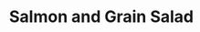 ---
layout: recipe
week: 4
title: Salmon and Grain Salad
description: "One of Kerry's staple lunches. Bulk it out with more salad if you're hungry!"
details:
  serves: 2
  cooking-time: "20mins"
ingredients:
 - "2 salmon fillets"
 - "1 tsp paprika (or more or less if you prefer)"
 - "1/2 tsp dried oregano"
 - "1/4 tsp garlic granules or 1/2 garlic clove, minced"
 - "Olive oil"
 - "1 packet <a href='https://www.sainsburys.co.uk/gol-ui/product/merchant-gourmet-red-rice-grains---quinoa-205g'>Merchant Gourmet Glorious Grains</a>"
 - "1 small beetroot, diced"
 - "1 courgette"
 - "Juice of 1 lemon"
 - "100ml natural yoghurt"
 - "Salt and pepper"
method:
 - "Preheat the oven to 200&deg;C"
 - "Lay salmon fillets skin-side down on a baking tray"
 - "Drizzle over olive oil"
 - "Sprinkle with paprika, oregano, garlic and a pinch each of salt and pepper"
 - "Cook in the oven for 12-15 minutes"
 - "While waiting, heat grains with a splash of water over a medium heat"
 - "Use a hand peeler or mandolin to finely slice courgette lengthways and add to a mixing bowl"
 - "Drizzle with 1/2 lemon juice and a pinch of salt and pepper"
 - "Add diced beetroot and mix together"
 - "Divide into two serving bowls"
 - "Cover with heated grains"
 - "Place salmon on top"
 - "Serve"
nutrition:
  calories: 346
  fat: 6.5
  carbohydrates: 37.4
  protein: 30.1
---